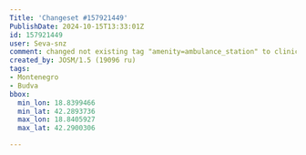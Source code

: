 ```yaml
---
Title: 'Changeset #157921449'
PublishDate: 2024-10-15T13:33:01Z
id: 157921449
user: Seva-snz
comment: changed not existing tag "amenity=ambulance_station" to clinic after Gisbudba edit
created_by: JOSM/1.5 (19096 ru)
tags:
- Montenegro
- Budva
bbox:
  min_lon: 18.8399466
  min_lat: 42.2893736
  max_lon: 18.8405927
  max_lat: 42.2900306

---
```

